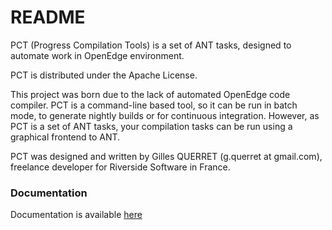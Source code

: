 # README #

PCT (Progress Compilation Tools) is a set of ANT tasks, designed to automate work in OpenEdge environment.

PCT is distributed under the Apache License.

This project was born due to the lack of automated OpenEdge code compiler. PCT is a command-line based tool, so it can be run in batch mode, to generate nightly builds or for continuous integration. However, as PCT is a set of ANT tasks, your compilation tasks can be run using a graphical frontend to ANT.

PCT was designed and written by Gilles QUERRET (g.querret at gmail.com), freelance developer for Riverside Software in France. 

### Documentation ###

Documentation is available [here](https://github.com/jakejustus/pct/wiki)
